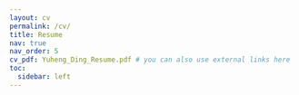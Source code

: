 ```yaml
---
layout: cv
permalink: /cv/
title: Resume
nav: true
nav_order: 5
cv_pdf: Yuheng_Ding_Resume.pdf # you can also use external links here
toc:
  sidebar: left
---
```

